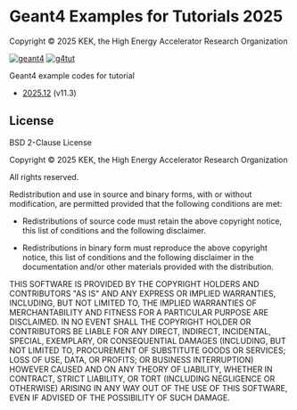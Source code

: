 # Geant4 Examples for Tutorials 2025

Copyright &copy; 2025 KEK, the High Energy Accelerator Research Organization

[![geant4](https://img.shields.io/badge/geant4-11.3-blue.svg)](http://www.geant4.org/)
[![g4tut](https://img.shields.io/badge/g4tut-2025.12-orange.svg)](https://wiki.kek.jp/display/geant4)


Geant4 example codes for tutorial

* [2025.12](https://wiki.kek.jp/x/owgmFg) (v11.3)

## License
BSD 2-Clause License

Copyright &copy; 2025 KEK, the High Energy Accelerator Research Organization

All rights reserved.

Redistribution and use in source and binary forms, with or without
modification, are permitted provided that the following conditions are met:

* Redistributions of source code must retain the above copyright notice, this
  list of conditions and the following disclaimer.

* Redistributions in binary form must reproduce the above copyright notice,
  this list of conditions and the following disclaimer in the documentation
  and/or other materials provided with the distribution.

THIS SOFTWARE IS PROVIDED BY THE COPYRIGHT HOLDERS AND CONTRIBUTORS "AS IS"
AND ANY EXPRESS OR IMPLIED WARRANTIES, INCLUDING, BUT NOT LIMITED TO, THE
IMPLIED WARRANTIES OF MERCHANTABILITY AND FITNESS FOR A PARTICULAR PURPOSE ARE
DISCLAIMED. IN NO EVENT SHALL THE COPYRIGHT HOLDER OR CONTRIBUTORS BE LIABLE
FOR ANY DIRECT, INDIRECT, INCIDENTAL, SPECIAL, EXEMPLARY, OR CONSEQUENTIAL
DAMAGES (INCLUDING, BUT NOT LIMITED TO, PROCUREMENT OF SUBSTITUTE GOODS OR
SERVICES; LOSS OF USE, DATA, OR PROFITS; OR BUSINESS INTERRUPTION) HOWEVER
CAUSED AND ON ANY THEORY OF LIABILITY, WHETHER IN CONTRACT, STRICT LIABILITY,
OR TORT (INCLUDING NEGLIGENCE OR OTHERWISE) ARISING IN ANY WAY OUT OF THE USE
OF THIS SOFTWARE, EVEN IF ADVISED OF THE POSSIBILITY OF SUCH DAMAGE.
